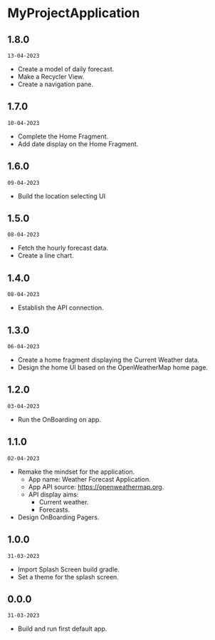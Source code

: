 # MyProjectApplication

## 1.8.0

`13-04-2023`

- Create a model of daily forecast.
- Make a Recycler View.
- Create a navigation pane.

## 1.7.0

`10-04-2023`

- Complete the Home Fragment.
- Add date display on the Home Fragment.

## 1.6.0

`09-04-2023`

- Build the location selecting UI

## 1.5.0

`08-04-2023`

- Fetch the hourly forecast data.
- Create a line chart.

## 1.4.0

`08-04-2023`

- Establish the API connection.

## 1.3.0

`06-04-2023`

- Create a home fragment displaying the Current Weather data.
- Design the home UI based on the OpenWeatherMap home page.

## 1.2.0

`03-04-2023`

- Run the OnBoarding on app.

## 1.1.0

`02-04-2023`

- Remake the mindset for the application.
  - App name: Weather Forecast Application.
  - App API source: https://openweathermap.org.
  - API display aims:
    - Current weather.
    - Forecasts.
- Design OnBoarding Pagers.

## 1.0.0

`31-03-2023`

- Import Splash Screen build gradle.
- Set a theme for the splash screen.

## 0.0.0

`31-03-2023`

- Build and run first default app.
